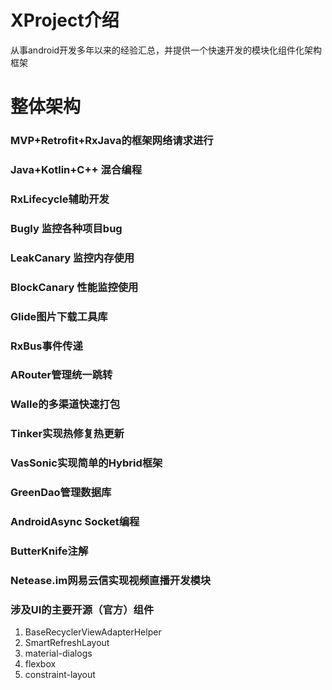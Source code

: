 # XProject介绍
从事android开发多年以来的经验汇总，并提供一个快速开发的模块化组件化架构框架

# 整体架构
### MVP+Retrofit+RxJava的框架网络请求进行

### Java+Kotlin+C++ 混合编程

### RxLifecycle辅助开发

### Bugly 监控各种项目bug

### LeakCanary 监控内存使用

### BlockCanary 性能监控使用

### Glide图片下载工具库

### RxBus事件传递

### ARouter管理统一跳转

### Walle的多渠道快速打包

### Tinker实现热修复热更新

### VasSonic实现简单的Hybrid框架

### GreenDao管理数据库

### AndroidAsync Socket编程

### ButterKnife注解

### Netease.im网易云信实现视频直播开发模块

### 涉及UI的主要开源（官方）组件

1. BaseRecyclerViewAdapterHelper
2. SmartRefreshLayout
3. material-dialogs
4. flexbox
5. constraint-layout



